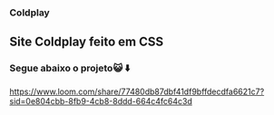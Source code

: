 ### Coldplay
## Site Coldplay feito em CSS


### Segue abaixo o projeto😺 ⬇️
 https://www.loom.com/share/77480db87dbf41df9bffdecdfa6621c7?sid=0e804cbb-8fb9-4cb8-8ddd-664c4fc64c3d
